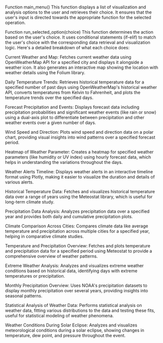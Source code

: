 Function main_menu()
This function displays a list of visualization and analysis options to the user and retrieves their choice. It ensures that the user's input is directed towards the appropriate function for the selected operation.

Function run_selected_option(choice)
This function determines the action based on the user's choice. It uses conditional statements (if-elif) to match the user's choice with the corresponding data retrieval and visualization logic. Here's a detailed breakdown of what each choice does:

Current Weather and Map: Fetches current weather data using OpenWeatherMap API for a specified city and displays it alongside a weather icon. It also generates an interactive map showing the location with weather details using the Folium library.

Daily Temperature Trends: Retrieves historical temperature data for a specified number of past days using OpenWeatherMap's historical weather API, converts temperatures from Kelvin to Fahrenheit, and plots the temperature trends over the specified days.

Forecast Precipitation and Events: Displays forecast data including precipitation probabilities and significant weather events (like rain or snow) using a dual-axis plot to differentiate between precipitation and other weather events over a given number of days.

Wind Speed and Direction: Plots wind speed and direction data on a polar chart, providing visual insights into wind patterns over a specified forecast period.

Heatmap of Weather Parameter: Creates a heatmap for specified weather parameters (like humidity or UV index) using hourly forecast data, which helps in understanding the variations throughout the days.

Weather Alerts Timeline: Displays weather alerts in an interactive timeline format using Plotly, making it easier to visualize the duration and details of various alerts.

Historical Temperature Data: Fetches and visualizes historical temperature data over a range of years using the Meteostat library, which is useful for long-term climate study.

Precipitation Data Analysis: Analyzes precipitation data over a specified year and provides both daily and cumulative precipitation plots.

Climate Comparison Across Cities: Compares climate data like average temperature and precipitation across multiple cities for a specified year, helping in comparative climate studies.

Temperature and Precipitation Overview: Fetches and plots temperature and precipitation data for a specified period using Meteostat to provide a comprehensive overview of weather patterns.

Extreme Weather Analysis: Analyzes and visualizes extreme weather conditions based on historical data, identifying days with extreme temperatures or precipitation.

Monthly Precipitation Overview: Uses NOAA's precipitation datasets to display monthly precipitation over several years, providing insights into seasonal patterns.

Statistical Analysis of Weather Data: Performs statistical analysis on weather data, fitting various distributions to the data and testing these fits, useful for statistical modeling of weather phenomena.

Weather Conditions During Solar Eclipse: Analyzes and visualizes meteorological conditions during a solar eclipse, showing changes in temperature, dew point, and pressure throughout the event.
